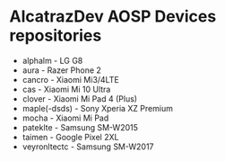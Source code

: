 
<!--

**Here are some ideas to get you started:**

🙋‍♀️ A short introduction - what is your organization all about?
🌈 Contribution guidelines - how can the community get involved?
👩‍💻 Useful resources - where can the community find your docs? Is there anything else the community should know?
🍿 Fun facts - what does your team eat for breakfast?
🧙 Remember, you can do mighty things with the power of [Markdown](https://docs.github.com/github/writing-on-github/getting-started-with-writing-and-formatting-on-github/basic-writing-and-formatting-syntax)
-->
# AlcatrazDev AOSP Devices repositories
- alphalm - LG G8
- aura - Razer Phone 2
- cancro - Xiaomi Mi3/4LTE
- cas - Xiaomi Mi 10 Ultra
- clover - Xiaomi Mi Pad 4 (Plus)
- maple(-dsds) - Sony Xperia XZ Premium
- mocha - Xiaomi Mi Pad
- pateklte - Samsung SM-W2015
- taimen - Google Pixel 2XL
- veyronltectc - Samsung SM-W2017
